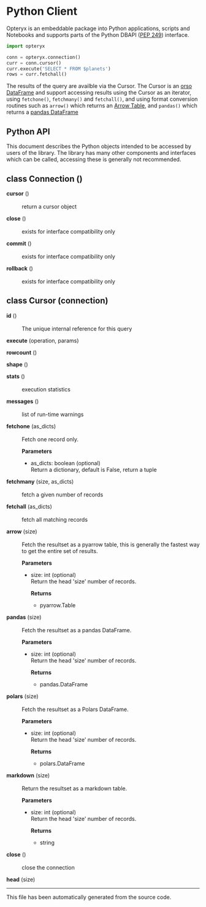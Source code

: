 # Python Client

Opteryx is an embeddable package into Python applications, scripts and Notebooks and supports parts of the Python DBAPI ([PEP 249](https://peps.python.org/pep-0249/)) interface.

~~~python
import opteryx

conn = opteryx.connection()
curr = conn.cursor()
curr.execute('SELECT * FROM $planets')
rows = curr.fetchall()
~~~

The results of the query are availble via the Cursor. The Cursor is an [orso DataFrame](https://github.com/mabel-dev/orso) and support accessing results using the Cursor as an iterator, using `fetchone()`, `fetchmany()` and `fetchall()`, and using format conversion routines such as `arrow()` which returns an [Arrow Table](https://arrow.apache.org/docs/python/generated/pyarrow.Table.html#pyarrow.Table), and `pandas()` which returns a [pandas DataFrame](https://pandas.pydata.org/docs/reference/api/pandas.DataFrame.html)

## Python API

This document describes the Python objects intended to be accessed by users of the library. The library has many other components and interfaces which can be called, accessing these is generally not recommended.

<!--- this page is automatically build from connection.py --->

<!--- target format
<dl>
    <dt><h2>class <b>Schema</b> (definition)</h2></dt>  
    <dd>
    Tests a dictionary against a schema to test for conformity. Schema definition is similar to - but not the same as - avro schemas
 
    <h3>Parameters</h3>
    <dl>
        <dt><b>definition:</b> dictionary or string</dt>
        <dd>A dictionary, a JSON string of a dictionary or the name of a JSON file containing a schema definition
        </dd>
    </dl>

    <h3>Properties</h3>
    <dl>
        <dt><b>definition</b> dictionary or string</dt>
        <dd>A dictionary, a JSON string of a dictionary or the name of a JSON file containing a schema definition
        </dd>
    </dl>

    <h3>Functions</h3>
    <dl>
        <dt><h4>def <b>validate</b> (subject, raise_exception) -> dictionary or string</h4></dt>
        <dd>
            Test a dictionary against the Schema.

            <p><b>Parameters</b></p>
            <ul>
                <li>
                    subject: dictionary<br />
                    The dictionary to test for conformity
                </li>
                <li>
                    raise_exception: boolean<br />
                    If True, when the subject doesn't conform to the schema a ValidationError is raised
                </li>
            </ul>

            <p><b>Returns</b></p>
            <p>boolean, True is subject conforms</p>

            <p><b>Raises</b></p>
            <p>ValidationError</p>
        </dd>
    </dl>

</dd>
</dl>
--->

<!--- start --->
<dl><dt><h2>class <b>Connection</b> ()</h2></ul></dd></dl><dl><dt><b>cursor</b> ()</dt><dd>
</br>return a cursor object</li></ul></dd></dl>
<dl><dt><b>close</b> ()</dt><dd>
</br>exists for interface compatibility only</li></ul></dd></dl>
<dl><dt><b>commit</b> ()</dt><dd>
</br>exists for interface compatibility only</li></ul></dd></dl>
<dl><dt><b>rollback</b> ()</dt><dd>
</br>exists for interface compatibility only</li></ul></dd></dl>
<dl><dt><h2>class <b>Cursor</b> (connection)</h2></ul></dd></dl><dl><dt><b>id</b> ()</dt><dd>
</br>The unique internal reference for this query</li></ul></dd></dl>
<dl><dt><b>execute</b> (operation, params)</dt><dd></ul></dd></dl>
<dl><dt><b>rowcount</b> ()</dt><dd></ul></dd></dl>
<dl><dt><b>shape</b> ()</dt><dd></ul></dd></dl>
<dl><dt><b>stats</b> ()</dt><dd>
</br>execution statistics</li></ul></dd></dl>
<dl><dt><b>messages</b> ()</dt><dd>
</br>list of run-time warnings</li></ul></dd></dl>
<dl><dt><b>fetchone</b> (as_dicts)</dt><dd>
</br>Fetch one record only.</li>

<p><b>Parameters</b></p><ul><li>as_dicts:  boolean (optional)
</br>Return a dictionary, default is False, return a tuple</li></ul></dd></dl>
<dl><dt><b>fetchmany</b> (size, as_dicts)</dt><dd>
</br>fetch a given number of records</li></ul></dd></dl>
<dl><dt><b>fetchall</b> (as_dicts)</dt><dd>
</br>fetch all matching records</li></ul></dd></dl>
<dl><dt><b>arrow</b> (size)</dt><dd>
</br>Fetch the resultset as a pyarrow table, this is generally the fastest way to</li> get the entire set of results.

<p><b>Parameters</b></p><ul><li>size:  int (optional)
</br>Return the head 'size' number of records.</li>

<p><b>Returns</b></p><ul><li>pyarrow.Table</ul></dd></dl>

<dl><dt><b>pandas</b> (size)</dt><dd>
</br>Fetch the resultset as a pandas DataFrame.

<p><b>Parameters</b></p><ul><li>size:  int (optional)
</br>Return the head 'size' number of records.</li>

<p><b>Returns</b></p><ul><li>pandas.DataFrame</ul></dd></dl>

<dl><dt><b>polars</b> (size)</dt><dd>
</br>Fetch the resultset as a Polars DataFrame.

<p><b>Parameters</b></p><ul><li>size:  int (optional)
</br>Return the head 'size' number of records.</li>

<p><b>Returns</b></p><ul><li>polars.DataFrame</ul></dd></dl>

<dl><dt><b>markdown</b> (size)</dt><dd>
</br>Return the resultset as a markdown table.

<p><b>Parameters</b></p><ul><li>size:  int (optional)
</br>Return the head 'size' number of records.</li>

<p><b>Returns</b></p><ul><li>string</ul></dd></dl>

<dl><dt><b>close</b> ()</dt><dd>
</br>close the connection</li></ul></dd></dl>
<dl><dt><b>head</b> (size)</dt><dd></ul></dd></dl>

<hr><p>This file has been automatically generated from the source code.</p>